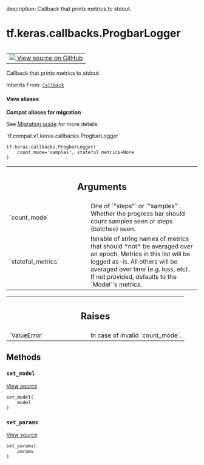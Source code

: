 description: Callback that prints metrics to stdout.

<div itemscope itemtype="http://developers.google.com/ReferenceObject">
<meta itemprop="name" content="tf.keras.callbacks.ProgbarLogger" />
<meta itemprop="path" content="Stable" />
<meta itemprop="property" content="__init__"/>
<meta itemprop="property" content="set_model"/>
<meta itemprop="property" content="set_params"/>
</div>

# tf.keras.callbacks.ProgbarLogger

<!-- Insert buttons and diff -->

<table class="tfo-notebook-buttons tfo-api nocontent" align="left">
<td>
  <a target="_blank" href="https://github.com/tensorflow/tensorflow/blob/r2.3/tensorflow/python/keras/callbacks.py#L897-L1026">
    <img src="https://www.tensorflow.org/images/GitHub-Mark-32px.png" />
    View source on GitHub
  </a>
</td>
</table>



Callback that prints metrics to stdout.

Inherits From: [`Callback`](../../../tf/keras/callbacks/Callback.md)

<section class="expandable">
  <h4 class="showalways">View aliases</h4>
  <p>
<b>Compat aliases for migration</b>
<p>See
<a href="https://www.tensorflow.org/guide/migrate">Migration guide</a> for
more details.</p>
<p>`tf.compat.v1.keras.callbacks.ProgbarLogger`</p>
</p>
</section>

<pre class="devsite-click-to-copy prettyprint lang-py tfo-signature-link">
<code>tf.keras.callbacks.ProgbarLogger(
    count_mode='samples', stateful_metrics=None
)
</code></pre>



<!-- Placeholder for "Used in" -->


<!-- Tabular view -->
 <table class="responsive fixed orange">
<colgroup><col width="214px"><col></colgroup>
<tr><th colspan="2"><h2 class="add-link">Arguments</h2></th></tr>

<tr>
<td>
`count_mode`
</td>
<td>
One of `"steps"` or `"samples"`.
Whether the progress bar should
count samples seen or steps (batches) seen.
</td>
</tr><tr>
<td>
`stateful_metrics`
</td>
<td>
Iterable of string names of metrics that
should *not* be averaged over an epoch.
Metrics in this list will be logged as-is.
All others will be averaged over time (e.g. loss, etc).
If not provided, defaults to the `Model`'s metrics.
</td>
</tr>
</table>



<!-- Tabular view -->
 <table class="responsive fixed orange">
<colgroup><col width="214px"><col></colgroup>
<tr><th colspan="2"><h2 class="add-link">Raises</h2></th></tr>

<tr>
<td>
`ValueError`
</td>
<td>
In case of invalid `count_mode`.
</td>
</tr>
</table>



## Methods

<h3 id="set_model"><code>set_model</code></h3>

<a target="_blank" href="https://github.com/tensorflow/tensorflow/blob/r2.3/tensorflow/python/keras/callbacks.py#L619-L620">View source</a>

<pre class="devsite-click-to-copy prettyprint lang-py tfo-signature-link">
<code>set_model(
    model
)
</code></pre>




<h3 id="set_params"><code>set_params</code></h3>

<a target="_blank" href="https://github.com/tensorflow/tensorflow/blob/r2.3/tensorflow/python/keras/callbacks.py#L934-L942">View source</a>

<pre class="devsite-click-to-copy prettyprint lang-py tfo-signature-link">
<code>set_params(
    params
)
</code></pre>






